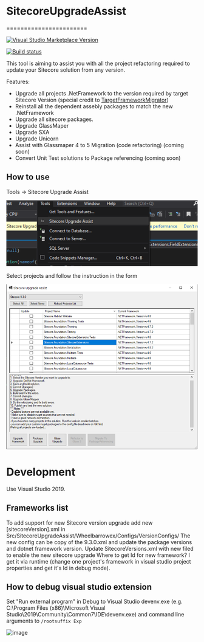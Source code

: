 # SitecoreUpgradeAssist
=======================

[![Visual Studio Marketplace Version](https://vsmarketplacebadge.apphb.com/version/PavelSamokha.TargetFrameworkMigrator.svg)](https://marketplace.visualstudio.com/items?itemName=PavelSamokha.TargetFrameworkMigrator)

[![Build status](https://ci.appveyor.com/api/projects/status/asrqt7urcujs06lp/branch/master?svg=true)](https://ci.appveyor.com/project/304NotModified/targetframeworkmigrator/branch/master)


This tool is aiming to assist you with all the project refactoring required to update your Sitecore solution from any version.

Features:
* Upgrade all projects .NetFramework to the version required by target Sitecore Version (special credit to [TargetFrameworkMigrator](https://github.com/TargetFrameworkMigrator/TargetFrameworkMigrator))
* Reinstall all the dependent assebly packages to match the new .NetFramework
* Upgrade all sitecore packages.
* Upgrade GlassMaper
* Upgrade SXA
* Upgrade Unicorn
* Assist with Glassmaper 4 to 5 Migration (code refactoring) (coming soon)
* Convert Unit Test solutions to Package referencing (coming soon)


## How to use

Tools -> Sitecore Upgrade Assist

![image](https://raw.githubusercontent.com/SC-MasoudAhmadi/SitecoreUpgradeAssist/develop/Src/SitecoreUpgradeAssistVSIX/tool-menu-btn.png)

Select projects and follow the instruction in the form

![image](https://github.com/SC-MasoudAhmadi/SitecoreUpgradeAssist/blob/develop/Src/SitecoreUpgradeAssistVSIX/nupreview.png?raw=true)


Development
===================

Use Visual Studio 2019.

Frameworks list
-------------------

To add support for new Sitecore version upgrade add new [sitecoreVersion].xml in Src/SitecoreUpgradeAssist/Wheelbarrowex/Configs/VersionConfigs/
The new config can be copy of the 9.3.0.xml and update the package versions and dotnet framework version.
Update SitecoreVersions.xml with new filed to enable the new sitecore upgrade 
Where to get Id for new framework? I get it via runtime (change one project's framework in visual studio project properties and get it's Id in debug mode).

How to debug visual studio extension
------------------------------------

Set "Run external program" in Debug to Visual Studio devenv.exe (e.g. C:\Program Files (x86)\Microsoft Visual Studio\2019\Community\Common7\IDE\\devenv.exe) and command line arguments to `/rootsuffix Exp`

![image](https://user-images.githubusercontent.com/5808377/71218359-81352e00-22c1-11ea-8843-4661c57f3442.png)

